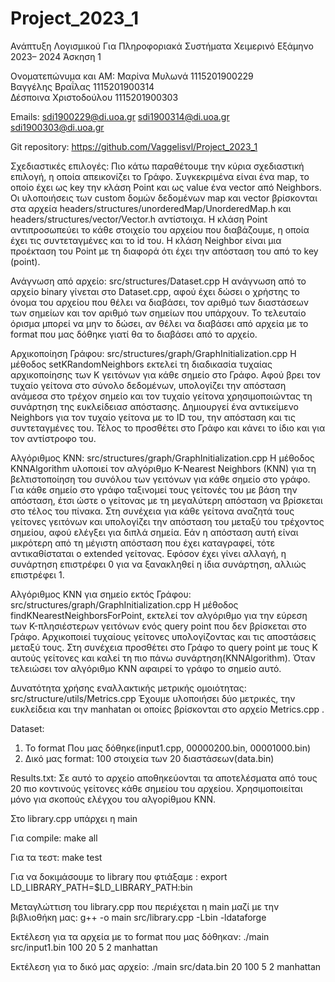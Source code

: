 # Project_2023_1

Ανάπτυξη Λογισμικού Για Πληροφοριακά Συστήματα
Χειμερινό Εξάμηνο 2023– 2024
Άσκηση 1

Ονοματεπώνυμα και ΑΜ:
Μαρίνα Μυλωνά 1115201900229			
Βαγγέλης Βραΐλας 1115201900314		
Δέσποινα Χριστοδούλου 1115201900303	

Emails:
sdi1900229@di.uoa.gr
sdi1900314@di.uoa.gr
sdi1900303@di.uoa.gr

Git repository: https://github.com/Vaggelisvl/Project_2023_1

Σχεδιαστικές επιλογές:
Πιο κάτω παραθέτουμε την κύρια σχεδιαστική επιλογή, η οποία απεικονίζει το Γράφο. Συγκεκριμένα είναι ένα map, το οποίο έχει ως 
key την κλάση Point και ως value ένα vector από Neighbors. Οι υλοποιήσεις των custom δομών δεδομένων map και vector βρίσκονται 
στα αρχεία headers/structures/unorderedMap/UnorderedMap.h και headers/structures/vector/Vector.h αντίστοιχα.
Η κλάση Point αντιπροσωπεύει το κάθε στοιχείο του αρχείου που διαβάζουμε, η οποία έχει τις συντεταγμένες και το id του. H κλάση 
Neighbor είναι μια προέκταση του Point με τη διαφορά ότι έχει την απόσταση του από το key (point).





Ανάγνωση από αρχείο: src/structures/Dataset.cpp
Η ανάγνωση από το αρχείο binary γίνεται στο Dataset.cpp, αφού έχει δώσει ο χρήστης το όνομα του αρχείου που θέλει να διαβάσει, 
τον αριθμό των διαστάσεων των σημείων και τον αριθμό των σημείων που υπάρχουν. Το τελευταίο όρισμα μπορεί να μην το δώσει, αν θέλει
να διαβάσει από αρχεία με το format που μας δόθηκε γιατί θα το διαβάσει από το αρχείο.

Αρχικοποίηση Γράφου: src/structures/graph/GraphInitialization.cpp
Η μέθοδος setKRandomNeighbors εκτελεί τη διαδικασία τυχαίας αρχικοποίησης των Κ γειτόνων για κάθε σημείο στο Γράφο. Αφού βρει τον τυχαίο 
γείτονα στο σύνολο δεδομένων, υπολογίζει την απόσταση ανάμεσα στο τρέχον σημείο και τον τυχαίο γείτονα χρησιμοποιώντας τη συνάρτηση της
ευκλείδειασ απόστασης. Δημιουργεί ένα αντικείμενο Neighbors για τον τυχαίο γείτονα με το ID του, την απόσταση και τις συντεταγμένες του. 
Τέλος το προσθέτει στο Γράφο και κάνει το ίδιο και για τον αντίστροφο του.

Αλγόριθμος KNN: src/structures/graph/GraphInitialization.cpp
Η μέθοδος KNNAlgorithm υλοποιεί τον αλγόριθμο K-Nearest Neighbors (KNN) για τη βελτιστοποίηση του συνόλου των γειτόνων για κάθε σημείο στο 
γράφο. Για κάθε σημείο στο γράφο ταξινομεί τους γείτονές του με βάση την απόσταση, έτσι ώστε ο γείτονας με τη μεγαλύτερη απόσταση να βρίσκεται 
στο τέλος του πίνακα. Στη συνέχεια για κάθε γείτονα αναζητά τους γείτονες γειτόνων και υπολογίζει την απόσταση του μεταξύ του τρέχοντος σημείου,
αφού ελέγξει για διπλά σημεία. Εάν η απόσταση αυτή είναι μικρότερη από τη μέγιστη απόσταση που έχει καταγραφεί, τότε αντικαθίσταται ο extended 
γείτονας. Εφόσον έχει γίνει αλλαγή, η συνάρτηση επιστρέφει 0 για να ξανακληθεί η ίδια συνάρτηση, αλλιώς επιστρέφει 1.

Αλγόριθμος ΚΝΝ για σημείο εκτός Γράφου: src/structures/graph/GraphInitialization.cpp
Η μέθοδος findKNearestNeighborsForPoint, εκτελεί τον αλγόριθμο για την εύρεση των K-πλησιέστερων γειτόνων ενός query point που δεν βρίσκεται 
στο Γράφο. Αρχικοποιεί τυχαίους γείτονες υπολογίζοντας και τις αποστάσεις μεταξύ τους. Στη συνέχεια προσθέτει στο Γράφο το query point με τους
Κ αυτούς γείτονες και καλεί τη πιο πάνω συνάρτηση(KNNAlgorithm). Όταν τελειώσει τον αλγόριθμο ΚΝΝ αφαιρεί το γράφο το σημείο αυτό.


Δυνατότητα χρήσης εναλλακτικής μετρικής ομοιότητας: src/structure/utils/Metrics.cpp
Έχουμε υλοποιήσει δύο μετρικές, την ευκλείδεια και την manhatan οι οποίες βρίσκονται στο αρχείο Metrics.cpp .

Dataset:
1.	Το format Που μας δόθηκε(input1.cpp, 00000200.bin, 00001000.bin)
2.	Δικό μας format: 100 στοιχεία των 20 διαστάσεων(data.bin)

Results.txt:
Σε αυτό το αρχείο αποθηκεύονται τα αποτελέσματα από τους 20 πιο κοντινούς γείτονες κάθε σημείου του αρχείου. Χρησιμοποιείται μόνο για σκοπούς ελέγχου του αλγορίθμου ΚΝΝ.

Στο library.cpp υπάρχει η main

Για compile: make all 

Για τα τεστ: make test 

Για να δοκιμάσουμε το library που φτιάξαμε :
export LD_LIBRARY_PATH=$LD_LIBRARY_PATH:bin 

Μεταγλώττιση του library.cpp που περιέχεται η main μαζί με την βιβλιοθήκη μας: 
g++ -o main src/library.cpp -Lbin -ldataforge

Εκτέλεση για τα αρχεία με το format που μας δόθηκαν: 
 ./main src/input1.bin 100 20 5 2 manhattan

Εκτέλεση για το δικό μας αρχείο:
 ./main src/data.bin 20 100 5 2 manhattan



